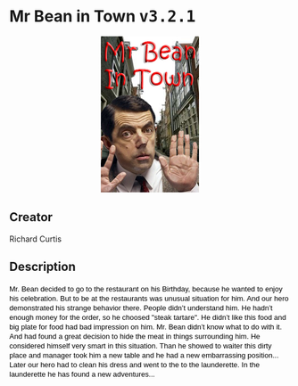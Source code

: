 
# Mr Bean in Town <kbd>v3.2.1</kbd>

<center>
  <img src="./cover-1024.jpg"/>
</center>

## Creator
Richard Curtis

## Description
<span style="font-size:13px;font-family:arial,sans,sans-serif;color:#000000;text-align:left;">Mr. Bean decided to go to the restaurant on his Birthday, because he wanted to enjoy his celebration. But to be at the restaurants was unusual situation for him. And our hero demonstrated his strange behavior there. People didn’t understand him. He hadn’t enough money for the order, so he choosed  "steak tartare". He didn’t like this food and big plate for food had bad impression on him. Mr. Bean didn’t know what to do with it. And had found a great decision to hide the meat in things surrounding him. He considered himself very smart in this situation. Than he showed to waiter this dirty place and manager took him a new table and he had a new embarrassing position... Later our hero had to clean his dress and went to the to the launderette. In the launderette he has found a new adventures...</span>
